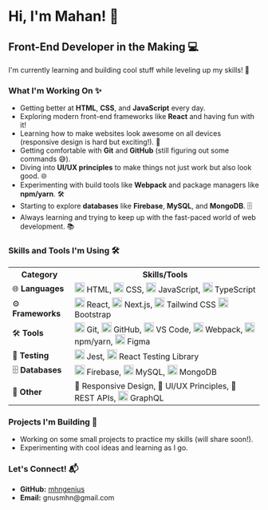 <h1>Hi, I'm Mahan! 👋</h1>
<h2>Front-End Developer in the Making 💻</h2>
<p>I'm currently learning and building cool stuff while leveling up my skills! 🚀</p>

<h3>What I'm Working On ✨</h3>
<ul>
  <li>Getting better at <strong>HTML</strong>, <strong>CSS</strong>, and <strong>JavaScript</strong> every day.</li>
  <li>Exploring modern front-end frameworks like <strong>React</strong> and having fun with it!</li>
  <li>Learning how to make websites look awesome on all devices (responsive design is hard but exciting!). 📱</li>
  <li>Getting comfortable with <strong>Git</strong> and <strong>GitHub</strong> (still figuring out some commands 😅).</li>
  <li>Diving into <strong>UI/UX principles</strong> to make things not just work but also look good. 🌐</li>
  <li>Experimenting with build tools like <strong>Webpack</strong> and package managers like <strong>npm/yarn</strong>. 🛠️</li>
  <li>Starting to explore <strong>databases</strong> like <strong>Firebase</strong>, <strong>MySQL</strong>, and <strong>MongoDB</strong>. 🗄️</li>
  <li>Always learning and trying to keep up with the fast-paced world of web development. 📚</li>
</ul>

<h3>Skills and Tools I'm Using 🛠️</h3>

<table>
  <tr>
    <th>Category</th>
    <th>Skills/Tools</th>
  </tr>
  <tr>
    <td>🌐 <strong>Languages</strong></td>
    <td>
      <img src="https://cdn.jsdelivr.net/gh/devicons/devicon/icons/html5/html5-original.svg" alt="HTML" width="20"/> HTML,
      <img src="https://cdn.jsdelivr.net/gh/devicons/devicon/icons/css3/css3-original.svg" alt="CSS" width="20"/> CSS,
      <img src="https://cdn.jsdelivr.net/gh/devicons/devicon/icons/javascript/javascript-original.svg" alt="JavaScript" width="20"/> JavaScript,
      <img src="https://cdn.jsdelivr.net/gh/devicons/devicon/icons/typescript/typescript-original.svg" alt="TypeScript" width="20"/> TypeScript
    </td>
  </tr>
  <tr>
    <td>⚙️ <strong>Frameworks</strong></td>
    <td>
      <img src="https://cdn.jsdelivr.net/gh/devicons/devicon/icons/react/react-original.svg" alt="React" width="20"/> React,
      <img src="https://cdn.jsdelivr.net/gh/devicons/devicon/icons/nextjs/nextjs-original.svg" alt="Next.js" width="20"/> Next.js,
      <img src="https://cdn.jsdelivr.net/gh/devicons/devicon/icons/tailwindcss/tailwindcss-plain.svg" alt="Tailwind CSS" width="20"/> Tailwind CSS
      <img src="https://cdn.jsdelivr.net/gh/devicons/devicon/icons/bootstrap/bootstrap-original.svg" alt="Bootstrap" width="20"/> Bootstrap
    </td>
  </tr>
  <tr>
    <td>🛠️ <strong>Tools</strong></td>
    <td>
      <img src="https://cdn.jsdelivr.net/gh/devicons/devicon/icons/git/git-original.svg" alt="Git" width="20"/> Git,
      <img src="https://cdn.jsdelivr.net/gh/devicons/devicon/icons/github/github-original.svg" alt="GitHub" width="20"/> GitHub,
      <img src="https://cdn.jsdelivr.net/gh/devicons/devicon/icons/vscode/vscode-original.svg" alt="VS Code" width="20"/> VS Code,
      <img src="https://cdn.jsdelivr.net/gh/devicons/devicon/icons/webpack/webpack-original.svg" alt="Webpack" width="20"/> Webpack,
      <img src="https://cdn.jsdelivr.net/gh/devicons/devicon/icons/npm/npm-original-wordmark.svg" alt="npm" width="20"/> npm/yarn,
      <img src="https://cdn.jsdelivr.net/gh/devicons/devicon/icons/figma/figma-original.svg" alt="Figma" width="20"/> Figma
    </td>
  </tr>
  <tr>
    <td>🧪 <strong>Testing</strong></td>
    <td>
      <img src="https://cdn.jsdelivr.net/gh/devicons/devicon/icons/jest/jest-plain.svg" alt="Jest" width="20"/> Jest,
      <img src="https://raw.githubusercontent.com/testing-library/react-testing-library/main/other/goat.png" alt="React Testing Library" width="20"/> React Testing Library
    </td>
  </tr>
  <tr>
    <td>🗄️ <strong>Databases</strong></td>
    <td>
      <img src="https://cdn.jsdelivr.net/gh/devicons/devicon/icons/firebase/firebase-plain.svg" alt="Firebase" width="20"/> Firebase,
      <img src="https://cdn.jsdelivr.net/gh/devicons/devicon/icons/mysql/mysql-original.svg" alt="MySQL" width="20"/> MySQL,
      <img src="https://cdn.jsdelivr.net/gh/devicons/devicon/icons/mongodb/mongodb-original.svg" alt="MongoDB" width="20"/> MongoDB
    </td>
  </tr>
  <tr>
    <td>🎨 <strong>Other</strong></td>
    <td>
      📱 Responsive Design, 🎨 UI/UX Principles, 🔗 REST APIs,
      <img src="https://cdn.jsdelivr.net/gh/devicons/devicon/icons/graphql/graphql-plain.svg" alt="GraphQL" width="20"/> GraphQL
    </td>
  </tr>
</table>

<h3>Projects I'm Building 🚀</h3>
<ul>
  <li>Working on some small projects to practice my skills (will share soon!).</li>
  <li>Experimenting with cool ideas and learning as I go.</li>
</ul>

<h3>Let's Connect! 📬</h3>
<ul>
  <li><strong>GitHub:</strong> <a href="https://github.com/mhngenius">mhngenius</a></li>
  <li><strong>Email:</strong> gnusmhn@gmail.com</li>
</ul>
